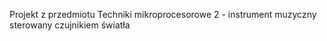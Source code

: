 Projekt z przedmiotu Techniki mikroprocesorowe 2 - instrument muzyczny sterowany czujnikiem światła
